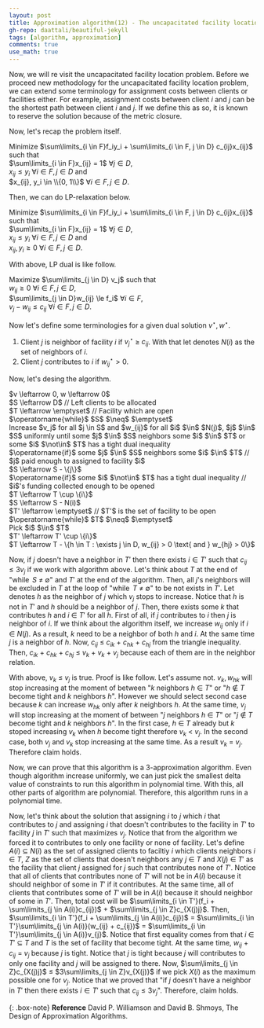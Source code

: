 ```yaml
---
layout: post
title: Approximation algorithm(12) - The uncapacitated facility location problem(2)
gh-repo: daattali/beautiful-jekyll
tags: [algorithm, approximation]
comments: true
use_math: true
---
```


Now, we will re visit the uncapacitated facility location problem.
Before we proceed new methodology for the uncapacitated facility location problem, we can extend some terminology for assignment costs between clients or facilities either.
For example, assignment costs between client $i$ and $j$ can be the shortest path between client $i$ and $j$.
If we define this as so, it is known to reserve the solution because of the metric closure.

Now, let's recap the problem itself.

Minimize $\sum\limits_{i \in F}f_iy_i + \sum\limits_{i \in F, j \in D} c_{ij}x_{ij}$ such that<br>
$\sum\limits_{i \in F}x_{ij} = 1$ $\forall j \in D$, <br>
$x_{ij} \le y_i$ $\forall i \in F, j \in D$ and <br>
$x_{ij}, y_i \in \\{0, 1\\}$ $\forall i \in F, j \in D$.

Then, we can do LP-relaxation below.

Minimize $\sum\limits_{i \in F}f_iy_i + \sum\limits_{i \in F, j \in D} c_{ij}x_{ij}$ such that <br>
$\sum\limits_{i \in F}x_{ij} = 1$ $\forall j \in D$, <br>
$x_{ij} \le y_i$ $\forall i \in F, j \in D$ and <br>
$x_{ij}, y_i \ge 0$ $\forall i \in F, j \in D$.

With above, LP dual is like follow.

Maximize $\sum\limits_{j \in D} v_j$ such that <br>
$w_{ij} \ge 0$ $\forall i \in F, j \in D$,<br>
$\sum\limits_{j \in D}w_{ij} \le f_i$ $\forall i \in F$,<br>
$v_j - w_{ij} \le c_{ij}$ $\forall i \in F, j \in D$.

Now let's define some terminologies for a given dual solution $v^{\star}, w^{\star}$.

1. Client $j$ is neighbor of facility $i$ if $v_{j}^{\star}$ $\ge$ $c_{ij}$.
With that let denotes $N(i)$ as the set of neighbors of $i$.
2. Client $j$ contributes to $i$ if $w_{ij}^{\star} > 0$.

Now, let's desing the algorithm.

<div class="alg">
    $v \leftarrow 0, w \leftarrow 0$<br>
    $S \leftarrow D$ // Left clients to be allocated<br>
    $T \leftarrow \emptyset$ // Facility which are open<br>
    $\operatorname{while}$ $S$ $\neq$ $\emptyset$<br>
    <div class="alg">
        Increase $v_j$ for all $j \in S$ and $w_{ij}$ for all $i$ $\in$ $N(j)$, $j$ $\in$ $S$ uniformly until some $j$ $\in$ $S$ neighbors some $i$ $\in$ $T$ or some $i$ $\not\in$ $T$ has a tight dual inequality<br>
        $\operatorname{if}$ some $j$ $\in$ $S$ neighbors some $i$ $\in$ $T$ // $j$ paid enough to assigned to facility $i$<br>
        <div class="alg">
            $S \leftarrow S - \{j\}$
        </div>
        $\operatorname{if}$ some $i$ $\not\in$ $T$ has a tight dual inequality // $i$'s funding collected enough to be opened<br>
        <div class="alg">
            $T \leftarrow T \cup \{i\}$<br>
            $S \leftarrow S - N(i)$
        </div>
    </div>
    $T' \leftarrow \emptyset$ // $T'$ is the set of facility to be open<br>
    $\operatorname{while}$ $T$ $\neq$ $\emptyset$<br>
    <div class="alg">
        Pick $i$ $\in$ $T$<br>
        $T' \leftarrow T' \cup \{i\}$<br>
        $T \leftarrow T - \{h \in T : \exists j \in D, w_{ij} > 0 \text{ and } w_{hj} > 0\}$<br>
    </div>
</div>

Now, if $j$ doesn't have a neighbor in $T'$ then there exists $i \in T'$ such that $c_{ij} \le 3v_j$ if we work with algorithm above.
Let's think about $T$ at the end of "$\operatorname{while}$ $S$ $\neq$ $\emptyset$" and $T'$ at the end of the algorithm.
Then, all $j$'s neighbors will be excluded in $T$ at the loop of "$\operatorname{while}$ $T$ $\neq$ $\emptyset$" to be not exists in $T'$.
Let denotes $h$ as the neighbor of $j$ which $v_j$ stops to increase.
Notice that $h$ is not in $T'$ and $h$ should be a neighbor of $j$.
Then, there exists some $k$ that contributes $h$ and $i$ $\in$ $T'$ for all $h$.
First of all, if $j$ contributes to $i$ then $j$ is neighbor of $i$.
If we think about the algorithm itself, we increase $w_{ij}$ only if $i$ $\in$ $N(j)$.
As a result, $k$ need to be a neighbor of both $h$ and $i$.
At the same time $j$ is a neighbor of $h$. 
Now, $c_{ij}$ $\le$ $c_{ik}$ $+$ $c_{hk}$ $+$ $c_{hj}$ from the triangle inequality.
Then, $c_{ik}$ $+$ $c_{hk}$ $+$ $c_{hj}$ $\le$ $v_{k}$ $+$ $v_{k}$ $+$ $v_{j}$ because each of them are in the neighbor relation.

With above, $v_k$ $\le$ $v_j$ is true.
Proof is like follow.
Let's assume not.
$v_k, w_{hk}$ will stop increasing at the moment of between "$k$ neighbors $h$ $\in$ $T$" or "$h$ $\not\in$ $T$ become tight and $k$ neighbors $h$".
However we should select second case because $k$ can increase $w_{hk}$ only after $k$ neighbors $h$.
At the same time, $v_j$ will stop increasing at the moment of between "$j$ neighbors $h$ $\in$ $T$" or "$j$ $\not\in$ $T$ become tight and $k$ neighbors $h$".
In the first case, $h$ $\in$ $T$ already but $k$ stoped increasing $v_k$ when $h$ become tight therefore $v_k$ $<$ $v_j$.
In the second case, both $v_j$ and $v_k$ stop increasing at the same time. As a result $v_k$ $=$ $v_j$.
Therefore claim holds.

Now, we can prove that this algorithm is a 3-approximation algorithm.
Even though algorithm increase uniformly, we can just pick the smallest delta value of constraints to run this algorithm in polynomial time.
With this, all other parts of algorithm are polynomial.
Therefore, this algorithm runs in a polynomial time.

Now, let's think about the solution that assigning $i$ to $j$ which $i$ that contributes to $j$ and assigning $i$ that doesn't contributes to the facility in $T'$ to facility $j$ in $T'$ such that maximizes $v_j$.
Notice that from the algorithm we forced it to contributes to only one facility or none of facility.
Let's define $A(i)$ $\subseteq$ $N(i)$ as the set of assigned clients to faciltiy $i$ which clients neighbors $i$ $\in$ $T$, $Z$ as the set of clients that doesn't neighbors any $j$ $\in$ $T$ and $X(j)$ $\in$ $T'$ as the facility that client $j$ assigned for $j$ such that contributes none of $T'$.
Notice that all of clients that contributes none of $T'$ will not be in $A(i)$ because it should neighbor of some in $T'$ if it contributes.
At the same time, all of clients that contributes some of $T'$ will be in $A(i)$ because it should neighbor of some in $T'$.
Then, total cost will be $\sum\limits_{i \in T'}(f_i + \sum\limits_{j \in A(i)}c_{ij})$ $+$ $\sum\limits_{j \in Z}c_{X(j)j}$.
Then, $\sum\limits_{i \in T'}(f_i + \sum\limits_{j \in A(i)}c_{ij})$ $=$ $\sum\limits_{i \in T'}\sum\limits_{j \in A(i)}(w_{ij} + c_{ij})$ $=$ $\sum\limits_{i \in T'}\sum\limits_{j \in A(i)}v_{j}$.
Notice that first equality comes from that $i$ $\in$ $T'$ $\subseteq$ $T$ and $T$ is the set of facility that become tight.
At the same time, $w_{ij}$ $+$ $c_{ij}$ $=$ $v_j$ because $j$ is tight.
Notice that $j$ is tight because $j$ will contributes to only one facility and $j$ will be assigned to there.
Now, $\sum\limits_{j \in Z}c_{X(j)j}$ $\le$ $3\sum\limits_{j \in Z}v_{X(j)}$ if we pick $X(i)$ as the maximum possible one for $v_j$.
Notice that we proved that "if $j$ doesn't have a neighbor in $T'$ then there exists $i \in T'$ such that $c_{ij} \le 3v_j$".
Therefore, claim holds.

{: .box-note}
**Reference** David P. Williamson and David B. Shmoys, The Design of Approximation Algorithms.